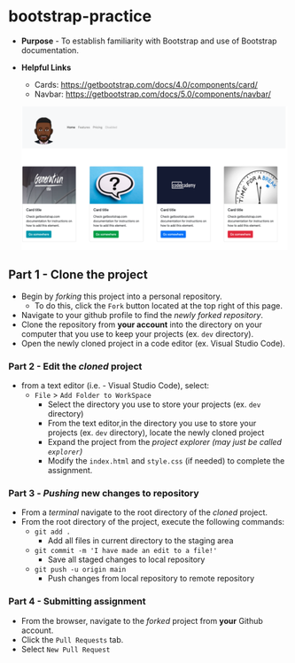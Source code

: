 # bootstrap-practice

* **Purpose** - To establish familiarity with Bootstrap and use of Bootstrap documentation.
* **Helpful Links** 
    * Cards: https://getbootstrap.com/docs/4.0/components/card/ 
    * Navbar: https://getbootstrap.com/docs/5.0/components/navbar/

    ![](./resources/img/bootstrap-practice-image.png)

## Part 1 - Clone the project

* Begin by _forking_ this project into a personal repository.
   * To do this, click the `Fork` button located at the top right of this page.
* Navigate to your github profile to find the _newly forked repository_.
* Clone the repository from **your account** into the directory on your computer that you use to keep your projects (ex. `dev` directory).
* Open the newly cloned project in a code editor (ex. Visual Studio Code).

### Part 2 - Edit the _cloned_ project

* from a text editor (i.e. - Visual Studio Code), select:
  * `File` > `Add Folder to WorkSpace`
    * Select the directory you use to store your projects (ex. `dev` directory) 
    * From the text editor,in the directory you use to store your projects (ex. `dev` directory), locate the newly cloned project
    * Expand the project from the _project explorer (may just be called `explorer`)_
    * Modify the `index.html` and `style.css` (if needed) to complete the assignment.

### Part 3 - _Pushing_ new changes to repository

* From a _terminal_ navigate to the root directory of the _cloned_ project.
* From the root directory of the project, execute the following commands:
    * `git add .`
        * Add all files in current directory to the staging area       
    * `git commit -m 'I have made an edit to a file!'`
        * Save all staged changes to local repository
    * `git push -u origin main`
        * Push changes from local repository to remote repository

### Part 4 - Submitting assignment

* From the browser, navigate to the _forked_ project from **your** Github account.
* Click the `Pull Requests` tab.
* Select `New Pull Request`

